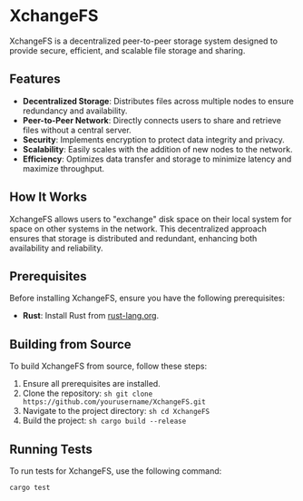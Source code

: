 # XchangeFS

XchangeFS is a decentralized peer-to-peer storage system designed to provide secure, efficient, and scalable file storage and sharing.

## Features

- **Decentralized Storage**: Distributes files across multiple nodes to ensure redundancy and availability.
- **Peer-to-Peer Network**: Directly connects users to share and retrieve files without a central server.
- **Security**: Implements encryption to protect data integrity and privacy.
- **Scalability**: Easily scales with the addition of new nodes to the network.
- **Efficiency**: Optimizes data transfer and storage to minimize latency and maximize throughput.

## How It Works

XchangeFS allows users to "exchange" disk space on their local system for space on other systems in the network. This decentralized approach ensures that storage is distributed and redundant, enhancing both availability and reliability.

## Prerequisites

Before installing XchangeFS, ensure you have the following prerequisites:

- **Rust**: Install Rust from [rust-lang.org](https://www.rust-lang.org/).

## Building from Source

To build XchangeFS from source, follow these steps:

1. Ensure all prerequisites are installed.
2. Clone the repository:
        ```sh
        git clone https://github.com/yourusername/XchangeFS.git
        ```
3. Navigate to the project directory:
        ```sh
        cd XchangeFS
        ```
4. Build the project:
        ```sh
        cargo build --release
        ```

## Running Tests

To run tests for XchangeFS, use the following command:
```sh
cargo test
```